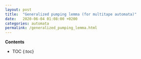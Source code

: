 ```yaml
---
layout: post
title:  "Generalized pumping lemma (for multitape automata)"
date:   2020-06-04 01:08:00 +0200
categories: automata
permalink: /generalized_pumping_lemma.html
---
```

**Contents**
* TOC
{:toc}


